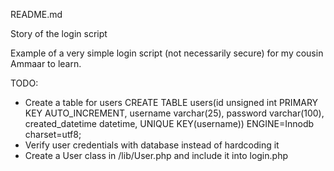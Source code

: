 README.md

Story of the login script

Example of a very simple login script (not necessarily secure) for my cousin Ammaar to learn.


TODO:
- Create a table for users CREATE TABLE users(id unsigned int PRIMARY KEY AUTO_INCREMENT, username varchar(25), password varchar(100), created_datetime datetime, UNIQUE KEY(username)) ENGINE=Innodb charset=utf8;
- Verify user credentials with database instead of hardcoding it
- Create a User class in /lib/User.php and include it into login.php

